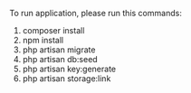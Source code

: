 To run application, please run this commands: 
1. composer install
2. npm install
3. php artisan migrate
4. php artisan db:seed
5. php artisan key:generate
6. php artisan storage:link
